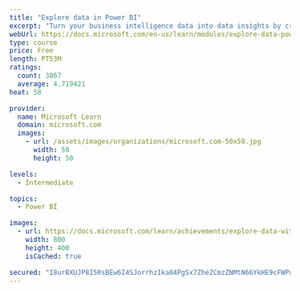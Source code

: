 ```yaml
---
title: "Explore data in Power BI"
excerpt: "Turn your business intelligence data into data insights by creating and configuring Power BI dashboards."
webUrl: https://docs.microsoft.com/en-us/learn/modules/explore-data-power-bi/
type: course
price: Free
length: PT53M
ratings:
  count: 3867
  average: 4.719421
heat: 58

provider:
  name: Microsoft Learn
  domain: microsoft.com
  images:
    - url: /assets/images/organizations/microsoft.com-50x50.jpg
      width: 50
      height: 50

levels:
  - Intermediate

topics:
  - Power BI

images:
  - url: https://docs.microsoft.com/learn/achievements/explore-data-with-power-bi-desktop-social.png
    width: 800
    height: 400
    isCached: true

secured: "I8urBXUJP8I5RsBEw6I4SJorrhz1ka84PgSx7ZheZCmzZNMtN66YkHE9cFWPuwkacpldQbj6cOOSia9bhhCM40EvF3p3bSPXdmP0ZNntrZ3v5jVEl1DOpDnWsrKciRqA8Cvll3+T1QD7ZWrQVt+zV4iIVIsU+MJJ7+PQbk2p6IngKVYIRA21ucqwcsnO9INTMI4vCGMBPIHsbEWlVBSfi+N7mC9oebJBwjiRF1YeVZXRqAa8pAMothGO/O/IDNabUGrSMEJzd2Vnf/HQjhxDsX6mg/ruOOQDWCgHYkkfbmKvlI9ycAqQXo6uKEW1GLCb5UNfqD6sHZM/xdc9DzklI7fgcRIeBotlHvwKK4gFTq3BPo8F+qJsYNz31HQDlpLMQnu0Qm3/nwDfCGVKiWL8eK2nJwx/5j5BDZaK2d51riY=;oFZFoQuZNI1DnftPe+OkKw=="
---
```


